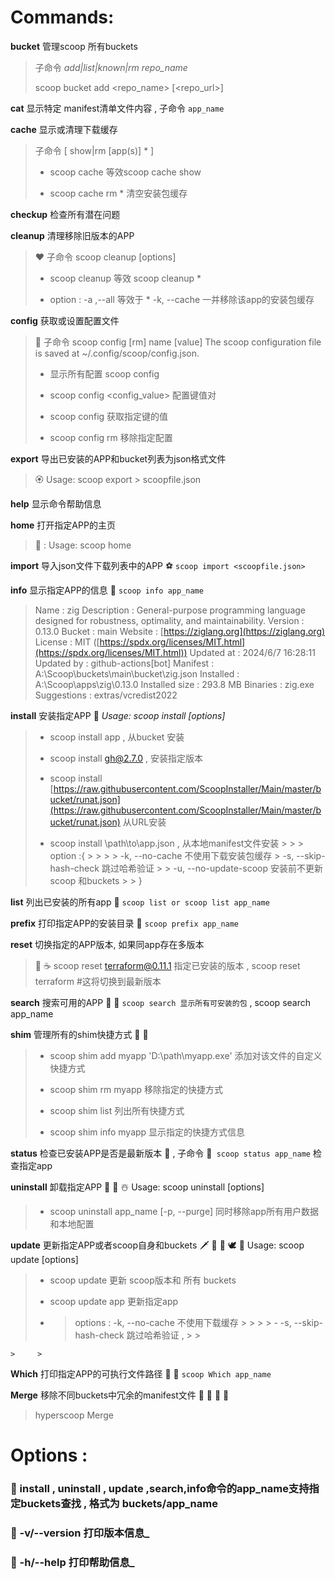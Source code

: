 # Commands:

**bucket** 管理scoop 所有buckets

> 子命令 _add|list|known|rm repo_name_
>
> scoop bucket add <repo_name> [<repo_url>]



**cat** 显示特定 manifest清单文件内容 , 子命令 `app_name`

**cache** 显示或清理下载缓存

> 子命令 [ show|rm [app(s)] * ]
>
> - scoop cache 等效scoop cache show
>
> - scoop cache rm * 清空安装包缓存
>

**checkup** 检查所有潜在问题

**cleanup** 清理移除旧版本的APP

> ❤️ 子命令 scoop cleanup <app> [options]
>
> - scoop cleanup 等效 scoop cleanup *
>
> - option : -a ,--all 等效于 * -k, --cache 一并移除该app的安装包缓存
>

**config** 获取或设置配置文件

> 🦄 子命令 scoop config [rm] name [value] The scoop configuration file is saved at ~/.config/scoop/config.json.
>
> - 显示所有配置 scoop config
>
> - scoop config <name> <config_value> 配置键值对
>
> - scoop config <name> 获取指定键的值
>
> - scoop config rm <name> 移除指定配置
>

**export** 导出已安装的APP和bucket列表为json格式文件

> 🏵 Usage: scoop export > scoopfile.json

**help** 显示命令帮助信息

**home** 打开指定APP的主页

> 👻 : Usage: scoop home <app>

**import** 导入json文件下载列表中的APP ⚽️ `scoop import <scoopfile.json>`

**info** 显示指定APP的信息 🍷 `scoop info app_name`

> Name : zig Description : General-purpose programming language designed for robustness, optimality, and maintainability. Version : 0.13.0 Bucket : main Website : [https://ziglang.org](https://ziglang.org) License : MIT ([https://spdx.org/licenses/MIT.html](https://spdx.org/licenses/MIT.html)) Updated at : 2024/6/7 16:28:11 Updated by : github-actions[bot] Manifest : A:\Scoop\buckets\main\bucket\zig.json Installed : A:\Scoop\apps\zig\0.13.0 Installed size : 293.8 MB Binaries : zig.exe Suggestions : extras/vcredist2022
 
**install** 安装指定APP 🐘 _Usage: scoop install <app> [options]_

> - scoop install app , 从bucket 安装
>
> - scoop install gh@2.7.0 , 安装指定版本
>
> - scoop install [https://raw.githubusercontent.com/ScoopInstaller/Main/master/bucket/runat.json](https://raw.githubusercontent.com/ScoopInstaller/Main/master/bucket/runat.json) 从URL安装
>
> - scoop install \path\to\app.json , 从本地manifest文件安装
    >
    >     > option :{
    >     >
    >     > -k, --no-cache 不使用下载安装包缓存
    >  -s, --skip-hash-check 跳过哈希验证
    > >    -u, --no-update-scoop 安装前不更新scoop 和buckets
    > > }
>

**list** 列出已安装的所有app 🌈  `scoop list or scoop list app_name`

**prefix** 打印指定APP的安装目录 🐇 `scoop prefix app_name`

**reset** 切换指定的APP版本, 如果同app存在多版本

> :tada:  :coffee:  scoop reset terraform@0.11.1 指定已安装的版本 , scoop reset terraform #这将切换到最新版本

**search** 搜索可用的APP 🍊 🦉 `scoop search 显示所有可安装的包` , scoop search app_name

**shim** 管理所有的shim快捷方式 🥞 🐼

> - scoop shim add myapp 'D:\path\myapp.exe' 添加对该文件的自定义 快捷方式
>
> - scoop shim rm myapp 移除指定的快捷方式
>
> - scoop shim list 列出所有快捷方式
>
> - scoop shim info myapp 显示指定的快捷方式信息
>


**status** 检查已安装APP是否是最新版本 🎇 , 子命令 🐼` scoop status app_name` 检查指定app

**uninstall** 卸载指定APP 🎅 💩 ☃️ Usage: scoop uninstall <app> [options]

> - scoop uninstall app_name [-p, --purge] 同时移除app所有用户数据和本地配置
>

**update** 更新指定APP或者scoop自身和buckets 🗡 🍹 🎲 🕊 🐬 Usage: scoop update <app> [options]

> - scoop update 更新 scoop版本和 所有 buckets
>
> - scoop update app 更新指定app
>
>
> - > options : -k, --no-cache 不使用下载缓存
    >     >
    >     > - -s, --skip-hash-check 跳过哈希验证 ,
    >     >

    >     >

>

**Which** 打印指定APP的可执行文件路径 🤡 🐸 `scoop Which app_name`

**Merge** 移除不同buckets中冗余的manifest文件 🍻 👑 🎠 📲

> hyperscoop Merge

# Options :

### :panda_face:    install , uninstall , update ,search,info命令的app_name支持指定buckets查找 , 格式为 buckets/app_name

### :panda_face:   -v/--version 打印版本信息_

### :panda_face:  -h/--help 打印帮助信息_

